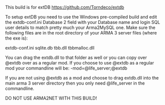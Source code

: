 This build is for extDB https://github.com/Torndeco/extdb

To setup extDB you need to use the Windows pre-compiled build and edit the extdb-conf.ini Database 2 field with your Database name and login SQL user details to match pretty much your Arma2MySQL one.
Make sure the following files are in the root directory of your ARMA 3 server files (where the exe is):

extdb-conf.ini
sqlite.db
tbb.dll
tbbmalloc.dll

You can drag the extdb.dll to that folder as well or you can copy over @extdb over as a regular mod. If you choose to use @extdb as a regular mod your commandline will be:
-mod=@life_server;@extdb

If you are not using @extdb as a mod and choose to drag extdb.dll into the main arma 3 server directory then you only need @life_server in the commandline.

DO NOT USE ARMA2NET WITH THIS BUILD!